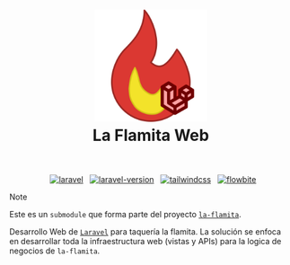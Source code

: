 <h1 align="center">
  <img src="./public/images/la-flamita-web.svg" alt="la-flamita-web" width="200">
  <br>
  La Flamita Web
  <br>
  <br>
</h1>

<p align="center">
  <a href="https://laravel.com/"><img src="https://img.shields.io/badge/Built_using-Laravel-red.svg?logo=laravel" alt="laravel"></a>
  <a href="https://laravel.com/docs/10.x"><img src="https://img.shields.io/badge/Laravel-10.x-red.svg?logo=laravel" alt="laravel-version"></a>
  <a href="https://tailwindcss.com/"><img src="https://img.shields.io/badge/Made_with-Tailwind-blue.svg?logo=tailwindcss" alt="tailwindcss"></a>
  <a href="https://flowbite.com/"><img src="https://img.shields.io/badge/Using-Flowbite-blue.svg" alt="flowbite"></a>
</p>

> [!NOTE]
> Este es un `submodule` que forma parte del proyecto [`la-flamita`](https://github.com/InterdataUTJ/la-flamita/).

Desarrollo Web de [`Laravel`](https://laravel.com/docs/10.x) para taquería la flamita. La solución se enfoca en desarrollar toda la infraestructura web (vistas y APIs) para la logica de negocios de `la-flamita`.
